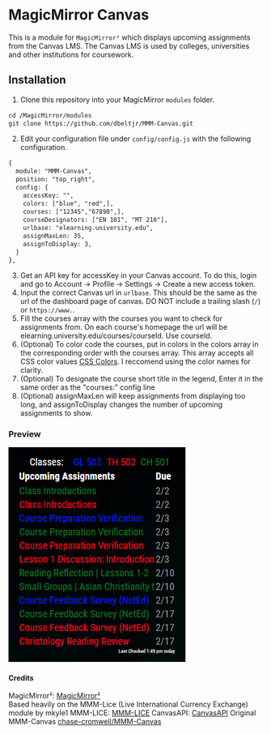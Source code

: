 # MagicMirror Canvas
This is a module for `MagicMirror²` which displays upcoming assignments from the Canvas LMS. The Canvas LMS is used by colleges, universities and other institutions for coursework.

## Installation
1.  Clone this repository into your MagicMirror `modules` folder.
```
cd /MagicMirror/modules
git clone https://github.com/dbeltjr/MMM-Canvas.git
```
2.  Edit your configuration file under `config/config.js` with the following configuration.
```
{
  module: "MMM-Canvas",
  position: "top_right",
  config: {
    accessKey: "",
    colors: ["blue", "red",],
    courses: ["12345","67890",],
	courseDesignators: ["EN 101", "MT 210"],
    urlbase: "elearning.university.edu",
    assignMaxLen: 35,
    assignToDisplay: 3,
  }
},
```
3. Get an API key for accessKey in your Canvas account. To do this, login and go to Account -> Profile -> Settings -> Create a new access token.
4. Input the correct Canvas url in `urlbase`. This should be the same as the url of the dashboard page of canvas. DO NOT include a trailing slash (`/`) or `https://www.`.
5. Fill the courses array with the courses you want to check for assignments from. On each course's homepage the url will be elearning.university.edu/courses/courseId. Use courseId.
6. (Optional) To color code the courses, put in colors in the colors array in the corresponding order with the courses array. This array accepts all CSS color values [CSS Colors](https://www.w3schools.com/colors/default.asp). I reccomend using the color names for clarity.
7. (Optional) To designate the course short title in the legend, Enter it in the same order as the "courses:" config line
8. (Optional) assignMaxLen will keep assignments from displaying too long, and assignToDisplay changes the number of upcoming assignments to show.
### Preview
![Screenshot](screenshot.png)



#### Credits
MagicMirror²:   [MagicMirror²](https://github.com/MichMich/MagicMirror)   
Based heavily on the MMM-Lice (Live International Currency Exchange) module by mkyle1
MMM-LICE:    [MMM-LICE](https://github.com/mykle1/MMM-LICE)
CanvasAPI:  [CanvasAPI](https://canvas.instructure.com/doc/api/index.html)
Original MMM-Canvas   [chase-cromwell/MMM-Canvas](https://github.com/chase-cromwell/MMM-Canvas)
